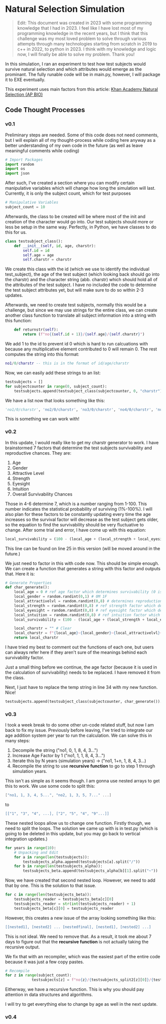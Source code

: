 # Natural Selection Simulation

> Edit: This document was created in 2023 with some programming knowledge that I had in 2023. I feel like I have lost most of my programming knowledge in the recent years, but I think that this challenge was my most loved problem to solve through various attempts through many technologies starting from scratch in 2019 to c++ in 2022, to python in 2023. I think with my knowledge and logic now, I will finally be able to solve my problem. Thank you! 

In this simulation, I ran an experiment to test how test subjects would survive natural selection and which attributes would emerge as the prominant. The fully runable code will be in main.py, however, I will package it to EXE eventually.

This experiment uses main factors from this article:
[Khan Academy Natural Selection (AP BIO)](https://www.khanacademy.org/science/ap-biology/natural-selection/artificial-selection/a/evolution-natural-selection-and-human-selection)

## Code Thought Processes

### v0.1
Preliminary steps are needed. Some of this code does not need comments, but I will explain all of my thought-process while coding here anyway as a better understanding of my own code in the future (as well as leave meaningful comments while coding)

```py
# Import Packages
import random
import os
import json
```

After such, I've created a section where you can modify certain manipulative variables which will change how long the simulation will last. Currently, it is only the subject count, which for test purposes 
```py
# Manipulative Variables
subject_count = 10
```
Afterwards, the class to be created will be where most of the init and creation of the character would go into. Our test subjects should more or less be setup in the same way. Perfectly, in Python, we have classes to do this for us.

```py
class testsubject_class():
    def __init__(self, id, age, charstr):
        self.id = id
        self.age = age
        self.charstr = charstr
```

We create this class with the id (which we use to identify the individual test_subject), the age of the test subject (which looking back should go into the charstr) and the character string (abb. charstr) which should hold all of the attributes of the test subject. I have no included the code to determine the test subject attributes yet, but will make sure to do so within 2-3 updates. 

Afterwards, we need to create test subjects, normally this would be a challenge, but since we may use strings for the entire class, we can create another class function to translate all subject information into a string with this function:
```py
    def returnstr(self):
        return (f"no{(self.id + 1)}/{self.age}/{self.charstr}")
```
We add 1 to the id to prevent id 0 which is hard to run calcuations with because any multiplicative element contributed to 0 will remain 0. The rest computes the string into this format:

```lua
no1/0/charstr -- this is in the format of id/age/charstr
```
Now, we can easily add these strings to an list:
```py
testsubjects = []
for subjectcounter in range(0, subject_count):
    testsubjects.append(testsubject_class(subjectcounter, 0, "charstr").returnstr())
```
We have a list now that looks something like this:
```python
'no1/0/charstr', 'no2/0/charstr', 'no3/0/charstr', 'no4/0/charstr', 'no5/0/charstr', 'no6/0/charstr', 'no7/0/charstr', 'no8/0/charstr', 'no9/0/charstr', 'no10/0/charstr'
```

This is something we can work with!

### v0.2
In this update, I would really like to get my charstr generator to work. I have brainstormed 7 factors that determine the test subjects survivability and reproductive chances. They are:

1. Age
2. Gender
3. Attractive Level
4. Strength
5. Eyesight
6. Intuition
7. Overall Survivability Chances

Those in 4-6 determine 7, which is a number ranging from 1-100. This number indicates the statistical probability of surviving (1%-100%). I will also plan for these factors to be constantly updating every time the age increases so the survival factor will decrease as the test subject gets older, so the equation to find the survivability should be very fluctuative to change. After some trial and error, I have come up with this equation:

```py
local_survivability = (100 - (local_age + (local_strength + local_eyesight + local_intuition)))
```
This line can be found on line 25 in this version (will be moved around in the future.)

We just need to factor in this with code now. This should be simple enough. We can create a function that generates a string with this factor and outputs that. Here it is:
```py
# Generate Properties
def char_generate():
    local_age = 0 # ref age factor which determines survivability (0 is best)
    local_gender = random.randint(0,1) # 0M 1F
    local_attractivelvl = random.randint(0,8) # determines reproduction level
    local_strength = random.randint(0,8) # ref strength factor which determines survivability (0 is best) 
    local_eyesight = random.randint(0,8) # ref eyesight factor which determines survivablity (0 is best)
    local_intuition = random.randint(0,8) # ref intuition factor which determines survivability (0 is best)
    local_survivability = (100 - (local_age + (local_strength + local_eyesight + local_intuition))) # creates a number for est. death

    local_charstr = "" # Clear
    local_charstr = f"{local_age}~{local_gender}~{local_attractivelvl}~{local_strength}~{local_eyesight}~{local_intuition}~{local_survivability}"
    return local_charstr
```

I have tried my best to comment out the functions of each one, but users can always refer here if they aren't sure of the meanings behind each survivability factor. 

Just a small thing before we continue, the age factor (because it is used in the calculation of survivability) needs to be replaced. I have removed it from the class.

Next, I just have to replace the temp string in line 34 with my new function. Nice!

```py
testsubjects.append(testsubject_class(subjectcounter, char_generate()).returnstr())

```

### v0.3
I took a week break to do some other un-code related stuff, but now I am back to fix my issue. Previously before leaving, I've tried to integrate our age addition system per year to run the calculation. We can solve this in many steps:

1. Decompile the string ("no1, 0, 1, 8, 4, 3...")
2. Increase Age Factor by 1 ("no1, 1, 1, 8, 4, 3...")
3. Iterate this by N years (simulation years) -> ("no1, 1+n, 1, 8, 4, 3...)
4. Recompile the string to use **recursive function** to go to step 1 through simulation years.

This isn't as simple as it seems though. I am gonna use nested arrays to get this to work. We use some code to split this:
```lua
["no1, 1, 3, 4, 5...", "no2, 1, 3, 5, 7..." ...]
```
to
```lua
[["1", "3", "4", ...], ["2", "5", "4", "9"...]]
```

These nested loops allow us to change one function. Firstly though, we need to split the loops. The solution we came up with is in test.py (which is going to be deleted in this update, but you may go back to vertical integration updates.)

```py
for years in range(10):
    # Unpacking and Edit
    for a in range(len(testsubjects)):
        testsubjects_alpha.append(testsubjects[a].split("/"))
    for b in range(len(testsubjects_alpha)):
        testsubjects_beta.append(testsubjects_alpha[b][1].split("~"))
```

Now, we have created that second nested loop. However, we need to add that by one. This is the solution to that issue. 

```py
for c in range(len(testsubjects_beta)):
    testsubjects_reader = testsubjects_beta[c][0]
    testsubjects_reader = str(int(testsubjects_reader) + 1)
    testsubjects_beta[c][0] = testsubjects_reader
```

However, this creates a new issue of the array looking something like this:

```lua
[[nested1], [nested2] ... [nestedfinal], [nested1], [nested2] ...]
```
This is not ideal. We need to remove that. As a result, it took me about 7 days to figure out that the **recursive function** is not actually taking the recursive output. 

We fix that with an recompiler, which was the easiest part of the entire code because it was just a few copy pastes.

```py
# Recompile
for z in range(subject_count):
            testsubjects[z] = f"no{z}/{testsubjects_split2[z][0]}/{testsubjects_split2[z][1]}/{testsubjects_split2[z][2]}/{testsubjects_split2[z][3]}/{testsubjects_split2[z][4]}/{testsubjects_split2[z][5]}/{testsubjects_split2[z][6]}"
```

Eitherway, we have a recursive function. This is why you should pay attention in data structures and algorithms.

I will try to get everything else to change by age as well in the next update.

### v0.4

